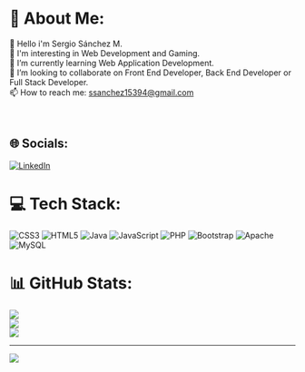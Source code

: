 # 💫 About Me:
👋 Hello i'm Sergio Sánchez M.<br>👀 I'm interesting in Web Development and Gaming.<br>🌱 I’m currently learning Web Application Development.<br>💞️ I’m looking to collaborate on Front End Developer, Back End Developer or Full Stack Developer.<br>📫 How to reach me: ssanchez15394@gmail.com<br><br><br>


## 🌐 Socials:
[![LinkedIn](https://img.shields.io/badge/LinkedIn-%230077B5.svg?logo=linkedin&logoColor=white)](http://linkedin.com/in/sergio-sanchezm)  

# 💻 Tech Stack:
![CSS3](https://img.shields.io/badge/css3-%231572B6.svg?style=for-the-badge&logo=css3&logoColor=white) ![HTML5](https://img.shields.io/badge/html5-%23E34F26.svg?style=for-the-badge&logo=html5&logoColor=white) ![Java](https://img.shields.io/badge/java-%23ED8B00.svg?style=for-the-badge&logo=java&logoColor=white) ![JavaScript](https://img.shields.io/badge/javascript-%23323330.svg?style=for-the-badge&logo=javascript&logoColor=%23F7DF1E) ![PHP](https://img.shields.io/badge/php-%23777BB4.svg?style=for-the-badge&logo=php&logoColor=white) ![Bootstrap](https://img.shields.io/badge/bootstrap-%23563D7C.svg?style=for-the-badge&logo=bootstrap&logoColor=white) ![Apache](https://img.shields.io/badge/apache-%23D42029.svg?style=for-the-badge&logo=apache&logoColor=white) ![MySQL](https://img.shields.io/badge/mysql-%2300f.svg?style=for-the-badge&logo=mysql&logoColor=white)
# 📊 GitHub Stats:
![](https://github-readme-stats.vercel.app/api?username=SSanchez15394&theme=dark&hide_border=false&include_all_commits=false&count_private=false)<br/>
![](https://github-readme-streak-stats.herokuapp.com/?user=SSanchez15394&theme=dark&hide_border=false)<br/>
![](https://github-readme-stats.vercel.app/api/top-langs/?username=SSanchez15394&theme=dark&hide_border=false&include_all_commits=false&count_private=false&layout=compact)

---
[![](https://visitcount.itsvg.in/api?id=SSanchez15394&icon=0&color=0)](https://visitcount.itsvg.in)

<!-- Proudly created with GPRM ( https://gprm.itsvg.in ) -->